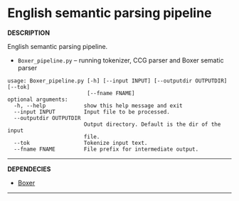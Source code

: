 English semantic parsing pipeline
===

**DESCRIPTION**

English semantic parsing pipeline.

* `Boxer_pipeline.py` – running tokenizer, CCG parser and Boxer sematic parser

```
usage: Boxer_pipeline.py [-h] [--input INPUT] [--outputdir OUTPUTDIR] [--tok]
                         [--fname FNAME]
optional arguments:
  -h, --help            show this help message and exit
  --input INPUT         Input file to be processed.
  --outputdir OUTPUTDIR
                        Output directory. Default is the dir of the input
                        file.
  --tok                 Tokenize input text.
  --fname FNAME         File prefix for intermediate output.
```

---

**DEPENDECIES**

* [Boxer](http://svn.ask.it.usyd.edu.au/trac/candc/wiki/boxer)

---
